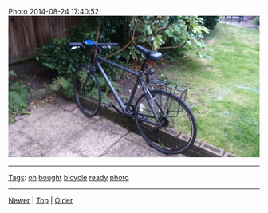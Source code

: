 <!--
title: Photo 2014-08-24 17
date: 2020-06-28T14:56:50.789Z
tags: oh, bought, bicycle, ready, photo
-->









Photo 2014-08-24 17:40:52
![](95654403197-0.jpg)

<!--BOTTOM-POST-NAVIGATION-->
---

[Tags](tags.md): [oh](tag-oh.md) [bought](tag-bought.md) [bicycle](tag-bicycle.md) [ready](tag-ready.md) [photo](tag-photo.md)

---

[Newer](95636419257.md) | [Top](index.md) | [Older](95912503602.md)